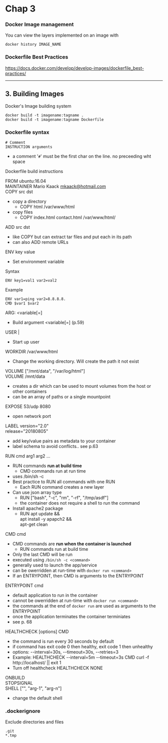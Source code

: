 # Chap 3

### Docker Image management
You can view the layers implemented on an image with

    docker history IMAGE_NAME

### Dockerfile Best Practices
https://docs.docker.com/develop/develop-images/dockerfile_best-practices/

---
## 3. Building Images

Docker's Image building system  

    docker build -t imagename:tagname .
    docker build -t imagename:tagname Dockerfile

### Dockerfile syntax
    # Comment  
    INSTRUCTION arguments

- a comment '`#`' must be the first char on the line. no preceeding wht space

Dockerfile build instructions  

FROM ubuntu:16.04  
MAINTAINER Mario Kaack <mkaack@hotmail.com>  
COPY src dst
- copy a directory
  - COPY html /var/www/html
- copy files
  - COPY index.html contact.html /var/www/html/

ADD src dst 
- like COPY but can extract tar files and put each in its path
- can also ADD remote URLs

ENV key value
- Set environment variable

Syntax

    ENV key1=val1 var2=val2
Example

    ENV var1=ping var2=8.8.8.8.
    CMD $var1 $var2

ARG: <variable[=<default value>]
- Build argument <variable[=<default value>] (p.59)

USER <uid>|<uname>
- Start up user

WORKDIR /var/www/html
- Change the working directory. Will create the path it not exist

VOLUME ["/mnt/data", "/var/log/html"]  
VOLUME /mnt/data
- creates a dir which can be used to mount volumes from the host or other containers
- can be an array of paths or a single mountpoint

EXPOSE 53/udp 8080
- open network port

LABEL version="2.0"  
      release="20180805"
- add key/value pairs as metadata to your container
- label schema to avoid conflicts.. see p.63

RUN cmd arg1 arg2 ...
  - RUN commands **run at build time**
    - CMD commands run at run time
  - uses /bin/sh -c
  - Best practice to RUN all commands with one RUN
      - Each RUN command creates a new layer
  - Can use json array type
    - RUN ["bash", "-c", "rm", "-rf", "/tmp/asdf"]
    - the container does not require a shell to run the command
  - Install apache2 package
    - RUN apt update && \
          apt install -y apapch2 && \
          apt-get clean

CMD cmd
  - CMD commands are **run when the container is launched**
    - RUN commands run at build time
  - Only the last CMD will be run
  - executed using `/bin/sh -c <command>`
  - generally used to launch the app/service
  - can be owerridden at run-time with `docker run <command>`
  - If an ENTRYPOINT, then CMD is arguments to the ENTRYPOINT

ENTRYPOINT cmd
  - default application to run in the container
  - cannot be owerridden at run-time with `docker run <command>`
  - the commands at the end of `docker run` are used as arguments to the ENTRYPOINT
  - once the application terminates the container terminiates
  - see p. 68

HEALTHCHECK [options] CMD <command>
  - the command is run every 30 seconds by default
  - if command has exit code 0 then healthy, exit code 1 then unhealthy
  - options: --interval=30s, --timeout=30s, --retries=3
  - Example:
      HEALTHCHECK --interval=5m --timeout=3s
        CMD curl -f http://localhost/ || exit 1
  - Turn off healthcheck
      HEALTHCHECK NONE

ONBUILD  
STOPSIGNAL  
SHELL ["<shell>", "arg-1", "arg-n"]
- change the default shell

### .dockerignore
Exclude directories and files

    .git
    *.tmp

